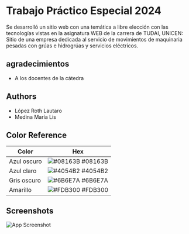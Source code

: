 
# Trabajo Práctico Especial 2024 
Se desarrolló un sitio web con una temática a libre elección con las tecnologías vistas en la asignatura WEB de la carrera de TUDAI, UNICEN: Sitio de una empresa dedicada al servicio de movimientos de maquinaria pesadas con grúas e hidrogrúas y servicios eléctricos.



## agradecimientos

 - A los docentes de la cátedra


## Authors

- López Roth Lautaro
- Medina María Lis


## Color Reference
| Color             | Hex                                                                |
| ----------------- | ------------------------------------------------------------------ |
| Azul oscuro | ![#08163B](https://via.placeholder.com/10/08163B?text=+) #08163B |
| Azul claro | ![#4054B2](https://via.placeholder.com/10/4054B2?text=+) #4054B2 |
| Gris  oscuro | ![#6B6E7A](https://via.placeholder.com/10/6B6E7A?text=+) #6B6E7A |
| Amarillo | ![#FDB300](https://via.placeholder.com/10/FDB300?text=+) #FDB300 |


## Screenshots

![App Screenshot](https://res.cloudinary.com/dmatgvjjy/image/upload/v1714689133/Captura_de_pantalla_2024-05-02_193028_nrm84m.png)

